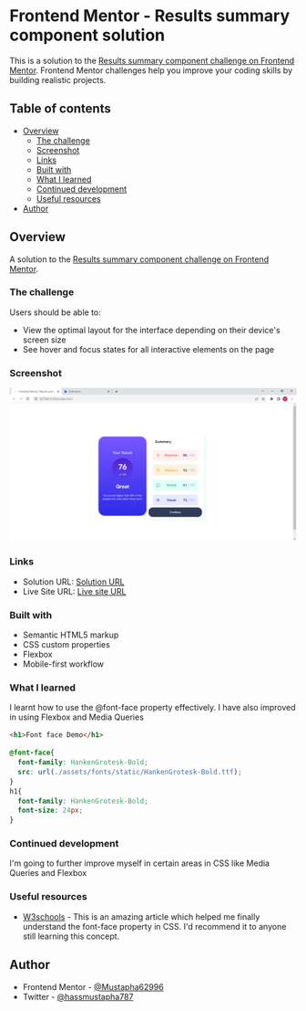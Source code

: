 # Frontend Mentor - Results summary component solution

This is a solution to the [Results summary component challenge on Frontend Mentor](https://www.frontendmentor.io/challenges/results-summary-component-CE_K6s0maV). Frontend Mentor challenges help you improve your coding skills by building realistic projects. 

## Table of contents

- [Overview](#overview)
  - [The challenge](#the-challenge)
  - [Screenshot](#screenshot)
  - [Links](#links)
  - [Built with](#built-with)
  - [What I learned](#what-i-learned)
  - [Continued development](#continued-development)
  - [Useful resources](#useful-resources)
- [Author](#author)



## Overview

A solution to the [Results summary component challenge on Frontend Mentor](https://www.frontendmentor.io/challenges/results-summary-component-CE_K6s0maV). 

### The challenge

Users should be able to:

- View the optimal layout for the interface depending on their device's screen size
- See hover and focus states for all interactive elements on the page

### Screenshot

![](./screenshot.png)

### Links

- Solution URL: [Solution URL](https://www.frontendmentor.io/solutions/results-summary-component-OyjD3RIojQ)
- Live Site URL: [Live site URL](https://mustapha62996.github.io/Result-Summary-Component/)


### Built with

- Semantic HTML5 markup
- CSS custom properties
- Flexbox
- Mobile-first workflow


### What I learned
I learnt how to use the @font-face property effectively.
I have also improved in using Flexbox and Media Queries


```html
<h1>Font face Demo</h1>
```
```css
@font-face{
  font-family: HankenGrotesk-Bold;
  src: url(./assets/fonts/static/HankenGrotesk-Bold.ttf);
}
h1{
  font-family: HankenGrotesk-Bold;
  font-size: 24px;
}
```

### Continued development

I'm going to further improve myself in certain areas in CSS like Media Queries and Flexbox 


### Useful resources

- [W3schools](https://www.w3schools.com/cssref/css3_pr_font-face_rule.php) - This is an amazing article which helped me finally understand the font-face property in CSS. I'd recommend it to anyone still learning this concept.


## Author

- Frontend Mentor - [@Mustapha62996](https://www.frontendmentor.io/profile/Mustapha62996)
- Twitter - [@hassmustapha787](https://www.twitter.com/hassmustapha787)


